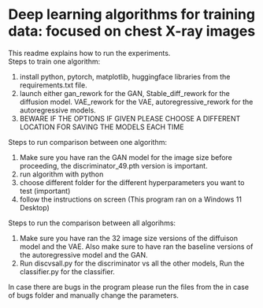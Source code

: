 # Deep learning algorithms for training data: focused on chest X-ray images
This readme explains how to run the experiments. \
Steps to train one algorithm:
1. install python, pytorch, matplotlib, huggingface libraries from the requirements.txt file.
2. launch either gan_rework for the GAN, Stable_diff_rework for the diffusion model. VAE_rework for the VAE, autoregressive_rework for the autoregressive models.
3. BEWARE IF THE OPTIONS IF GIVEN PLEASE CHOOSE A DIFFERENT LOCATION FOR SAVING THE MODELS EACH TIME

Steps to run comparison between one algorithm:
1. Make sure you have ran the GAN model for the image size before proceeding, the discriminator_49.pth version is important.
2. run algorithm with python
3. choose different folder for the different hyperparameters you want to test (important)
4. follow the instructions on screen
(This program ran on a Windows 11 Desktop)

Steps to run the comparison between all algorihms:
1. Make sure you have ran the 32 image size versions of the diffuison model and the VAE. Also make sure to have ran the baseline versions of the autoregressive model and the GAN.
2. Run discvsall.py for the discriminator vs all the other models, Run the classifier.py for the classifier.

In case there are bugs in the program please run the files from the in case of bugs folder and manually change the parameters.
